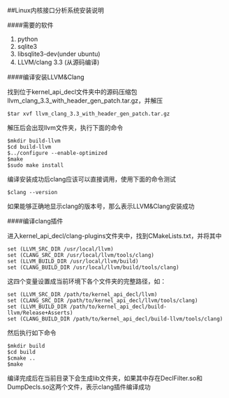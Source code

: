 ##Linux内核接口分析系统安装说明

####需要的软件

1. python
2. sqlite3
3. libsqlite3-dev(under ubuntu)
4. LLVM/clang 3.3 (从源码编译)

####编译安装LLVM&Clang

找到位于kernel_api_decl文件夹中的源码压缩包llvm_clang_3.3_with_header_gen_patch.tar.gz，并解压

	$tar xvf llvm_clang_3.3_with_header_gen_patch.tar.gz

解压后会出现llvm文件夹，执行下面的命令

	$mkdir build-llvm
	$cd build-llvm
	$../configure --enable-optimized
	$make
	$sudo make install

编译安装成功后clang应该可以直接调用，使用下面的命令测试

	$clang --version

如果能够正确地显示clang的版本号，那么表示LLVM&Clang安装成功

####编译clang插件

进入kernel_api_decl/clang-plugins文件夹中，找到CMakeLists.txt，并将其中

	set (LLVM_SRC_DIR /usr/local/llvm)
	set (CLANG_SRC_DIR /usr/local/llvm/tools/clang)
	set (LLVM_BUILD_DIR /usr/local/llvm/build)
	set (CLANG_BUILD_DIR /usr/local/llvm/build/tools/clang)

这四个变量设置成当前环境下各个文件夹的完整路径，如：

	set (LLVM_SRC_DIR /path/to/kernel_api_decl/llvm)
	set (CLANG_SRC_DIR /path/to/kernel_api_decl/llvm/tools/clang)
	set (LLVM_BUILD_DIR /path/to/kernel_api_decl/build-llvm/Release+Asserts)
	set (CLANG_BUILD_DIR /path/to/kernel_api_decl/build-llvm/tools/clang)

然后执行如下命令	

	$mkdir build
	$cd build
	$cmake ..
	$make

编译完成后在当前目录下会生成lib文件夹，如果其中存在DeclFilter.so和DumpDecls.so这两个文件，表示clang插件编译成功
